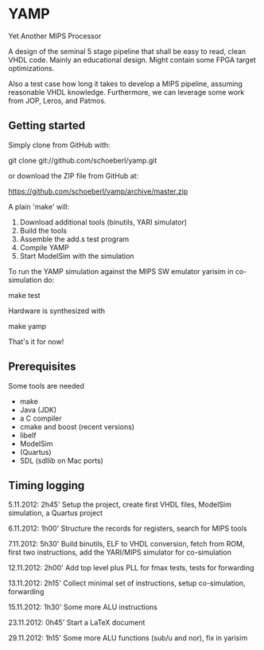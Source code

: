 YAMP
====

Yet Another MIPS Processor

A design of the seminal 5 stage pipeline that shall be easy to read,
clean VHDL code. Mainly an educational design. Might contain some FPGA
target optimizations.

Also a test case how long it takes to develop a MIPS pipeline, assuming
reasonable VHDL knowledge. Furthermore, we can leverage some work from
JOP, Leros, and Patmos.

Getting started
---------------

Simply clone from GitHub with:

git clone git://github.com/schoeberl/yamp.git

or download the ZIP file from GitHub at:

https://github.com/schoeberl/yamp/archive/master.zip

A plain 'make' will:

1) Download additional tools (binutils, YARI simulator)
2) Build the tools
3) Assemble the add.s test program
4) Compile YAMP
5) Start ModelSim with the simulation

To run the YAMP simulation against the MIPS SW emulator yarisim in co-simulation do:

make test

Hardware is synthesized with

make yamp

That's it for now!

Prerequisites
-------------

Some tools are needed

* make
* Java (JDK)
* a C compiler
* cmake and boost (recent versions)
* libelf
* ModelSim
* (Quartus)
* SDL (sdllib on Mac ports)


Timing logging
--------------

5.11.2012: 2h45' Setup the project, create first VHDL files, ModelSim simulation,
                 a Quartus project
		 
6.11.2012: 1h00' Structure the records for registers, search for MIPS tools

7.11.2012: 5h30' Build binutils, ELF to VHDL conversion, fetch from ROM,
                 first two instructions, add the YARI/MIPS simulator for co-simulation

12.11.2012: 2h00' Add top level plus PLL for fmax tests, tests for forwarding

13.11.2012: 2h15' Collect minimal set of instructions, setup co-simulation, forwarding

15.11.2012: 1h30' Some more ALU instructions

23.11.2012: 0h45' Start a LaTeX document

29.11.2012: 1h15' Some more ALU functions (sub/u and nor), fix in yarisim